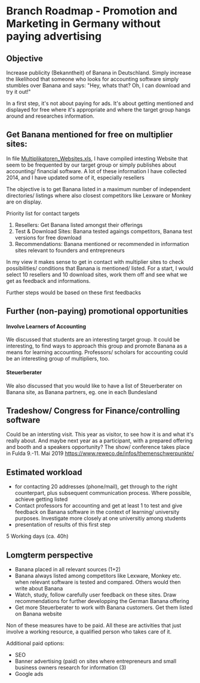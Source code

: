 # Branch Roadmap - Promotion and Marketing in Germany without paying advertising


## Objective
Increase publicity (Bekanntheit) of Banana in Deutschland. Simply increase the likelihood that someone who looks for accounting software simply stumbles over Banana and says: "Hey, whats that? Oh, I can download and try it out!"

In a first step, it's not about paying for ads. It's about getting mentioned and displayed for free where it's appropriate and where the target group hangs around and researches information.


## Get Banana mentioned for free on multiplier sites:

In file [Multiplikatoren_Websites.xls](https://github.com/RobertUlb/Germany/blob/patch-1/E%C3%9CRDossier/4_Promotion%20and%20Marketing/Multiplikatoren_Websites.xls "Multipliers"), I have compiled intesting Website that seem to be frequented by our target group or simply publishes about accounting/ financial software. A lot of these information I have collected 2014, and I have updated some of it, especially resellers

The objective is to get Banana listed in a maximum number of independent directories/ listings where also closest competitors like Lexware or Monkey are on display.

Priority list for contact targets

1. Resellers: Get Banana listed amongst their offerings
2. Test & Download Sites: Banana tested agaings competitors, Banana test versions for free download
3. Recommendations: Banana mentioned or recommended in information sites relevant to founders and entrepreneurs

In my view it makes sense to get in contact with multiplier sites to check possibilities/ conditions that Banana is mentioned/ listed. For a start, I would select 10 resellers and 10 download sites, work them off and see what we get as feedback and informations.

Further steps would be based on these first feedbacks

## Further (non-paying) promotional opportunities

#### Involve Learners of Accounting
We discussed that students are an interesting target group. It could be interesting, to find ways to approach this group and promote Banana as a means for learning accounting. Professors/ scholars for accounting could be an interesting group of multipliers, too.

#### Steuerberater
We also discussed that you would like to have a list of Steuerberater on Banana site, as Banana partners, eg. one in each Bundesland


## Tradeshow/ Congress for Finance/controlling software

Could be an intersting visit. This year as visitor, to see how it is and what it's really about. And maybe next year as a participant, with a prepared offering and booth and a speakers opportunity?
The show/ conference takes place in Fulda 9.-11. Mai 2019
https://www.reweco.de/infos/themenschwerpunkte/


## Estimated workload
* for contacting 20 addresses (phone/mail), get through to the right counterpart, plus subsequent communication process. Where possible, achieve getting listed
* Contact professors for accounting and get at least 1 to test and give feedback on Banana software in the context of learning/ university purposes. Investigate more closely at one universitiy among students
* presentation of results of this first step    

5 Working days (ca. 40h)


## Lomgterm perspective
* Banana placed in all relevant sources (1+2)
* Banana always listed among competitors like Lexware, Monkey etc. when relevant software is tested and compared. Others would then write about Banana
* Watch, study, follow carefully user feedback on these sites. Draw recommendations for further developping the German Banana offering
* Get more Steuerberater to work with Banana customers. Get them listed on Banana website

Non of these measures have to be paid. All these are activities that just involve a working resource, a qualified person who takes care of it.

Additional paid options:
* SEO
* Banner advertising (paid) on sites where entrepreneurs and small business owners research for information (3)
* Google ads






